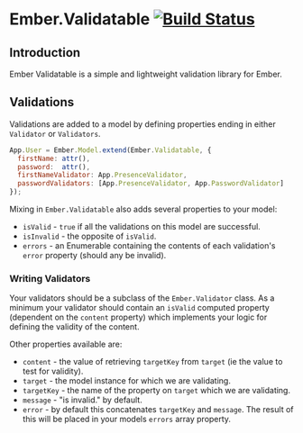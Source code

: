 # Ember.Validatable [![Build Status](https://travis-ci.org/jamesotron/ember-validatable.png?branch=master)](https://travis-ci.org/jamesotron/ember-validatable)

## Introduction

Ember Validatable is a simple and lightweight validation library for Ember.

## Validations
Validations are added to a model by defining properties ending in either `Validator` or `Validators`.

```javascript
App.User = Ember.Model.extend(Ember.Validatable, {
  firstName: attr(),
  password:  attr(),
  firstNameValidator: App.PresenceValidator,
  passwordValidators: [App.PresenceValidator, App.PasswordValidator]
});
```

Mixing in `Ember.Validatable` also adds several properties to your model:

  - `isValid` - `true` if all the validations on this model are successful.
  - `isInvalid` - the opposite of `isValid`.
  - `errors` - an Enumerable containing the contents of each validation's `error` property (should any
     be invalid).

### Writing Validators

Your validators should be a subclass of the `Ember.Validator` class. As a minimum your validator should contain
an `isValid` computed property (dependent on the `content` property) which implements your logic for defining the
validity of the content.

Other properties available are:

  - `content` - the value of retrieving `targetKey` from `target` (ie the value to test for validity).
  - `target` - the model instance for which we are validating.
  - `targetKey` - the name of the property on `target` which we are validating.
  - `message` - "is invalid." by default.
  - `error` - by default this concatenates `targetKey` and `message`. The result of this will be placed
    in your models `errors` array property.


